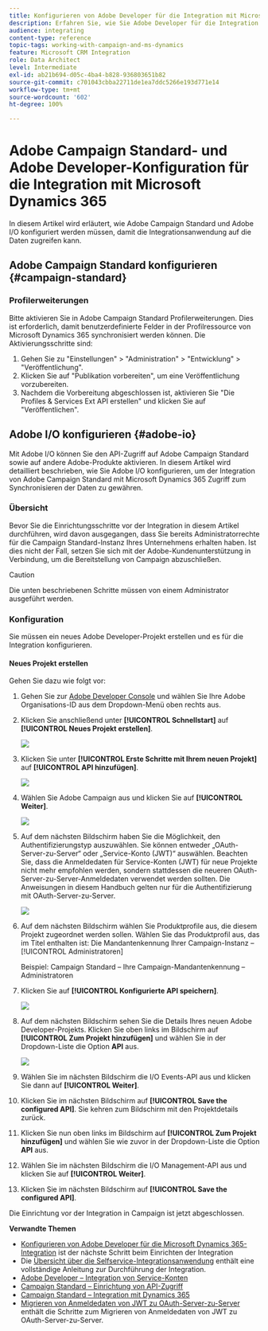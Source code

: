 ```yaml
---
title: Konfigurieren von Adobe Developer für die Integration mit Microsoft Dynamics 365
description: Erfahren Sie, wie Sie Adobe Developer für die Integration mit Microsoft Dynamics 365 konfigurieren
audience: integrating
content-type: reference
topic-tags: working-with-campaign-and-ms-dynamics
feature: Microsoft CRM Integration
role: Data Architect
level: Intermediate
exl-id: ab21b694-d05c-4ba4-b828-936803651b82
source-git-commit: c701043cbba22711de1ea7ddc5266e193d771e14
workflow-type: tm+mt
source-wordcount: '602'
ht-degree: 100%

---
```


# Adobe Campaign Standard- und Adobe Developer-Konfiguration für die Integration mit Microsoft Dynamics 365

In diesem Artikel wird erläutert, wie Adobe Campaign Standard und Adobe I/O konfiguriert werden müssen, damit die Integrationsanwendung auf die Daten zugreifen kann.

## Adobe Campaign Standard konfigurieren {#campaign-standard}

### Profilerweiterungen

Bitte aktivieren Sie in Adobe Campaign Standard Profilerweiterungen.   Dies ist erforderlich, damit benutzerdefinierte Felder in der Profilressource von Microsoft Dynamics 365 synchronisiert werden können.   Die Aktivierungsschritte sind:

1. Gehen Sie zu &quot;Einstellungen&quot; > &quot;Administration&quot; > &quot;Entwicklung&quot; > &quot;Veröffentlichung&quot;.
1. Klicken Sie auf &quot;Publikation vorbereiten&quot;, um eine Veröffentlichung vorzubereiten.
1. Nachdem die Vorbereitung abgeschlossen ist, aktivieren Sie &quot;Die Profiles &amp; Services Ext API erstellen&quot; und klicken Sie auf &quot;Veröffentlichen&quot;.

## Adobe I/O konfigurieren {#adobe-io}

Mit Adobe I/O können Sie den API-Zugriff auf Adobe Campaign Standard sowie auf andere Adobe-Produkte aktivieren.   In diesem Artikel wird detailliert beschrieben, wie Sie Adobe I/O konfigurieren, um der Integration von Adobe Campaign Standard mit Microsoft Dynamics 365 Zugriff zum Synchronisieren der Daten zu gewähren.

### Übersicht

Bevor Sie die Einrichtungsschritte vor der Integration in diesem Artikel durchführen, wird davon ausgegangen, dass Sie bereits Administratorrechte für die Campaign Standard-Instanz Ihres Unternehmens erhalten haben.  Ist dies nicht der Fall, setzen Sie sich mit der Adobe-Kundenunterstützung in Verbindung, um die Bereitstellung von Campaign abzuschließen.

>[!CAUTION]
>
>Die unten beschriebenen Schritte müssen von einem Administrator ausgeführt werden.

### Konfiguration 

Sie müssen ein neues Adobe Developer-Projekt erstellen und es für die Integration konfigurieren.

#### Neues Projekt erstellen

Gehen Sie dazu wie folgt vor:

1. Gehen Sie zur [Adobe Developer Console](https://console.adobe.io/home#) und wählen Sie Ihre Adobe Organisations-ID aus dem Dropdown-Menü oben rechts aus.

1. Klicken Sie anschließend unter **[!UICONTROL Schnellstart]** auf **[!UICONTROL Neues Projekt erstellen]**.

   ![](assets/adobeIO1.png)

1. Klicken Sie unter **[!UICONTROL Erste Schritte mit Ihrem neuen Projekt]** auf **[!UICONTROL API hinzufügen]**.

   ![](assets/adobeIO2.png)

1. Wählen Sie Adobe Campaign aus und klicken Sie auf **[!UICONTROL Weiter]**.

   ![](assets/adobeIO3.png)

1. Auf dem nächsten Bildschirm haben Sie die Möglichkeit, den Authentifizierungstyp auszuwählen. Sie können entweder „OAuth-Server-zu-Server“ oder „Service-Konto (JWT)“ auswählen. Beachten Sie, dass die Anmeldedaten für Service-Konten (JWT) für neue Projekte nicht mehr empfohlen werden, sondern stattdessen die neueren OAuth-Server-zu-Server-Anmeldedaten verwendet werden sollten. Die Anweisungen in diesem Handbuch gelten nur für die Authentifizierung mit OAuth-Server-zu-Server.

   ![](assets/adobeIO4.png)

1. Auf dem nächsten Bildschirm wählen Sie Produktprofile aus, die diesem Projekt zugeordnet werden sollen. Wählen Sie das Produktprofil aus, das im Titel enthalten ist: Die Mandantenkennung Ihrer Campaign-Instanz – [!UICONTROL Administratoren]

   Beispiel: Campaign Standard – Ihre Campaign-Mandantenkennung – Administratoren

1. Klicken Sie auf **[!UICONTROL Konfigurierte API speichern]**.

   ![](assets/adobeIO5.png)

1. Auf dem nächsten Bildschirm sehen Sie die Details Ihres neuen Adobe Developer-Projekts. Klicken Sie oben links im Bildschirm auf **[!UICONTROL Zum Projekt hinzufügen]** und wählen Sie in der Dropdown-Liste die Option **API** aus.

   ![](assets/adobeIO6.png)

1. Wählen Sie im nächsten Bildschirm die I/O Events-API aus und klicken Sie dann auf **[!UICONTROL Weiter]**.

1. Klicken Sie im nächsten Bildschirm auf **[!UICONTROL Save the configured API]**.  Sie kehren zum Bildschirm mit den Projektdetails zurück.

1. Klicken Sie nun oben links im Bildschirm auf **[!UICONTROL Zum Projekt hinzufügen]** und wählen Sie wie zuvor in der Dropdown-Liste die Option **API** aus.

1. Wählen Sie im nächsten Bildschirm die I/O Management-API aus und klicken Sie auf **[!UICONTROL Weiter]**.

1. Klicken Sie im nächsten Bildschirm auf **[!UICONTROL Save the configured API]**.

Die Einrichtung vor der Integration in Campaign ist jetzt abgeschlossen.

**Verwandte Themen**

* [Konfigurieren von Adobe Developer für die Microsoft Dynamics 365-Integration](../../integrating/using/d365-acs-configure-adobe-io.md) ist der nächste Schritt beim Einrichten der Integration
* Die [Übersicht über die Selfservice-Integrationsanwendung](../../integrating/using/d365-acs-self-service-app-quick-start-guide.md) enthält eine vollständige Anleitung zur Durchführung der Integration.
* [Adobe Developer – Integration von Service-Konten](https://developer.adobe.com/developer-console/docs/guides/#!AdobeDocs/adobeio-auth/master/AuthenticationOverview/ServiceAccountIntegration.md)
* [Campaign Standard – Einrichtung von API-Zugriff](../../api/using/setting-up-api-access.md)
* [Campaign Standard – Integration mit Dynamics 365](../../integrating/using/d365-acs-configure-d365.md)
* [Migrieren von Anmeldedaten von JWT zu OAuth-Server-zu-Server](../../integrating/using/d365-acs-self-service-app-migrate-credentials.md) enthält die Schritte zum Migrieren von Anmeldedaten von JWT zu OAuth-Server-zu-Server.
